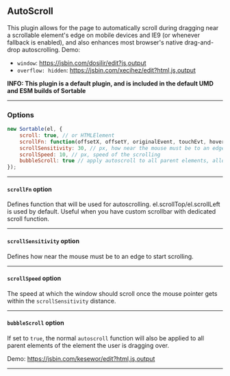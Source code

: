 ## AutoScroll
This plugin allows for the page to automatically scroll during dragging near a scrollable element's edge on mobile devices and IE9 (or whenever fallback is enabled), and also enhances most browser's native drag-and-drop autoscrolling.
Demo:
 - `window`: https://jsbin.com/dosilir/edit?js,output
 - `overflow: hidden`: https://jsbin.com/xecihez/edit?html,js,output

**INFO: This plugin is a default plugin, and is included in the default UMD and ESM builds of Sortable**


---


### Options

```js
new Sortable(el, {
	scroll: true, // or HTMLElement
	scrollFn: function(offsetX, offsetY, originalEvent, touchEvt, hoverTargetEl) { ... }, // if you have custom scrollbar scrollFn may be used for autoscrolling
	scrollSensitivity: 30, // px, how near the mouse must be to an edge to start scrolling.
	scrollSpeed: 10, // px, speed of the scrolling
	bubbleScroll: true // apply autoscroll to all parent elements, allowing for easier movement
});
```


---


#### `scrollFn` option
Defines function that will be used for autoscrolling. el.scrollTop/el.scrollLeft is used by default.
Useful when you have custom scrollbar with dedicated scroll function.


---


#### `scrollSensitivity` option
Defines how near the mouse must be to an edge to start scrolling.


---


#### `scrollSpeed` option
The speed at which the window should scroll once the mouse pointer gets within the `scrollSensitivity` distance.


---


#### `bubbleScroll` option
If set to `true`, the normal `autoscroll` function will also be applied to all parent elements of the element the user is dragging over.

Demo: https://jsbin.com/kesewor/edit?html,js,output


---
